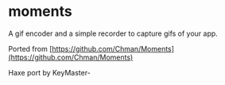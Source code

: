 # moments
A gif encoder and a simple recorder to capture gifs of your app.

Ported from [https://github.com/Chman/Moments](https://github.com/Chman/Moments)

Haxe port by KeyMaster- 
